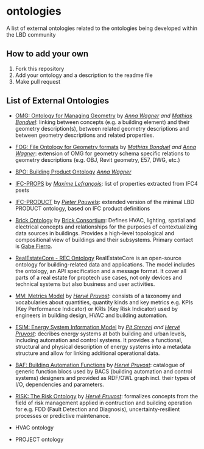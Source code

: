 # ontologies
A list of external ontologies related to the ontologies being developed within the LBD community

## How to add your own
1. Fork this repository
2. Add your ontology and a description to the readme file
3. Make pull request

## List of External Ontologies

* [OMG: Ontology for Managing Geometry](https://w3id.org/omg) by *[Anna Wagner](https://www.researchgate.net/profile/Anna_Wagner13) and [Mathias Bonduel](https://www.researchgate.net/profile/Mathias_Bonduel)*: linking between concepts (e.g. a building element) and their geometry description(s), between related geometry descriptions and between geometry descriptions and related properties. 

* [FOG: File Ontology for Geometry formats](https://w3id.org/fog) by *[Mathias Bonduel](https://www.researchgate.net/profile/Mathias_Bonduel) and [Anna Wagner](https://www.researchgate.net/profile/Anna_Wagner13)*: extension of OMG for geometry schema specific relations to geometry descriptions (e.g. OBJ, Revit geometry, E57, DWG, etc.)

* [BPO: Building Product Ontology](https://w3id.org/bpo) *[Anna Wagner](https://www.researchgate.net/profile/Anna_Wagner13)*

* [IFC-PROPS](https://github.com/maximelefrancois86/props) by *[Maxime Lefrançois](http://maxime-lefrancois.info/me#)*: list of properties extracted from IFC4 psets

* [IFC-PRODUCT](https://github.com/pipauwel/product) by *[Pieter Pauwels](https://www.ugent.be/ea/architectuur/en/contact/staff-members/pieter-pauwels)*: extended version of the minimal LBD PRODUCT ontology, based on IFC product definitions

* [Brick Ontology](https://github.com/BrickSchema/brick/) by [Brick Consortium](https://brickschema.org/): Defines HVAC, lighting, spatial and electrical concepts and relationships for the purposes of contextualizing data sources in buildings. Provides a high-level topological and compositional view of buildings and their subsystems. Primary contact is [Gabe Fierro](https://gtf.fyi).

* [RealEstateCore - REC Ontology](https://github.com/RealEstateCore/rec) RealEstateCore is an open-source ontology for building-related data and applications. The model includes the ontology, an API specification and a message format. It cover all parts of a real estate for proptech use cases, not only devices and technical systems but also business and user activities.

* [MM: Metrics Model](https://w3id.org/mm) by *[Hervé Pruvost](https://www.researchgate.net/profile/Herve-Pruvost)*: consists of a taxonomy and vocabularies about quantities, quantity kinds and key metrics e.g. KPIs (Key Performance Indicator) or KRIs (Key Risk Indicator) used by engineers in building design, HVAC and building automation.

* [ESIM: Energy System Information Model](https://w3id.org/esim) by *[Pit Stenzel](https://www.researchgate.net/profile/Pit-Stenzel) and [Hervé Pruvost](https://www.researchgate.net/profile/Herve-Pruvost)*: decribes energy systems at both building and urban levels, including automation and control systems. It provides a functional, structural and physical description of energy systems into a metadata structure and allow for linking additional operational data.

* [BAF: Building Automation Functions](https://w3id.org/baf) by *[Hervé Pruvost](https://www.researchgate.net/profile/Herve-Pruvost)*: catalogue of generic function blocs used by BACS (building automation and control systems) designers and provided as RDF/OWL graph incl. their types of I/O, dependencies and parameters.

* [RISK: The Risk Ontology](https://w3id.org/risk) by *[Hervé Pruvost](https://www.researchgate.net/profile/Herve-Pruvost)*: formalizes concepts from the field of risk management applied in contruction and building operation for e.g. FDD (Fault Detection and Diagnosis), uncertainty-resilient processes or predictive maintenance. 

* HVAC ontology

* PROJECT ontology
